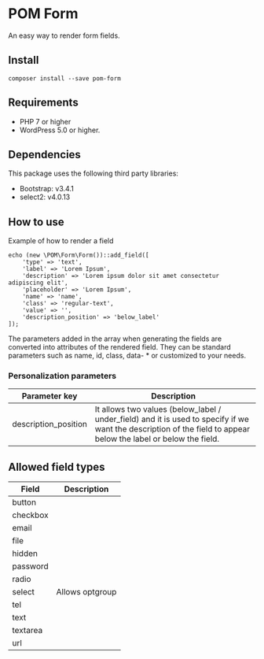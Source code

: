 # POM Form
An easy way to render form fields.

## Install
```
composer install --save pom-form
```

## Requirements
* PHP 7 or higher
* WordPress 5.0 or higher.

## Dependencies
This package uses the following third party libraries:
* Bootstrap: v3.4.1
* select2: v4.0.13

## How to use
Example of how to render a field
```
echo (new \POM\Form\Form())::add_field([
    'type' => 'text',
    'label' => 'Lorem Ipsum',
    'description' => 'Lorem ipsum dolor sit amet consectetur adipiscing elit',
    'placeholder' => 'Lorem Ipsum',
    'name' => 'name',
    'class' => 'regular-text',
    'value' => '',
    'description_position' => 'below_label'
]);
```

The parameters added in the array when generating the fields are converted into attributes of the rendered field.
They can be standard parameters such as name, id, class, data- * or customized to your needs.

### Personalization parameters
Parameter key | Description
------------- | -------------
description_position  | It allows two values (below_label / under_field) and it is used to specify if we want the description of the field to appear below the label or below the field.

## Allowed field types
Field | Description
------------- | -------------
button |
checkbox |
email |
file |
hidden |
password |
radio |
select | Allows optgroup
tel |
text |
textarea |
url |
